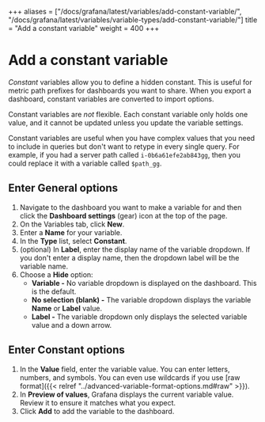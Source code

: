 +++
aliases = ["/docs/grafana/latest/variables/add-constant-variable/", "/docs/grafana/latest/variables/variable-types/add-constant-variable/"]
title = "Add a constant variable"
weight = 400
+++

# Add a constant variable

_Constant_ variables allow you to define a hidden constant. This is useful for metric path prefixes for dashboards you want to share. When you export a dashboard, constant variables are converted to import options.

Constant variables are _not_ flexible. Each constant variable only holds one value, and it cannot be updated unless you update the variable settings.

Constant variables are useful when you have complex values that you need to include in queries but don't want to retype in every single query. For example, if you had a server path called `i-0b6a61efe2ab843gg`, then you could replace it with a variable called `$path_gg`.

## Enter General options

1. Navigate to the dashboard you want to make a variable for and then click the **Dashboard settings** (gear) icon at the top of the page.
1. On the Variables tab, click **New**.
1. Enter a **Name** for your variable.
1. In the **Type** list, select **Constant**.
1. (optional) In **Label**, enter the display name of the variable dropdown. If you don't enter a display name, then the dropdown label will be the variable name.
1. Choose a **Hide** option:
   - **Variable -** No variable dropdown is displayed on the dashboard. This is the default.
   - **No selection (blank) -** The variable dropdown displays the variable **Name** or **Label** value.
   - **Label -** The variable dropdown only displays the selected variable value and a down arrow.

## Enter Constant options

1. In the **Value** field, enter the variable value. You can enter letters, numbers, and symbols. You can even use wildcards if you use [raw format]({{< relref "../advanced-variable-format-options.md#raw" >}}).
1. In **Preview of values**, Grafana displays the current variable value. Review it to ensure it matches what you expect.
1. Click **Add** to add the variable to the dashboard.
